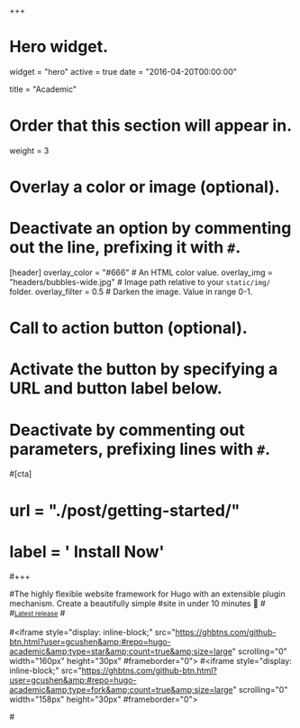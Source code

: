 +++
# Hero widget.
widget = "hero"
active = true
date = "2016-04-20T00:00:00"

title = "Academic"

# Order that this section will appear in.
weight = 3

# Overlay a color or image (optional).
#   Deactivate an option by commenting out the line, prefixing it with `#`.
[header]
  overlay_color = "#666"  # An HTML color value.
  overlay_img = "headers/bubbles-wide.jpg"  # Image path relative to your `static/img/` folder.
  overlay_filter = 0.5  # Darken the image. Value in range 0-1.

# Call to action button (optional).
#   Activate the button by specifying a URL and button label below.
#   Deactivate by commenting out parameters, prefixing lines with `#`.
#[cta]
#  url = "./post/getting-started/"
#  label = '<i class="fa fa-download"></i> Install Now'
#+++

#The highly flexible website framework for Hugo with an extensible plugin mechanism. Create a beautifully simple #site in under 10 minutes :rocket:
#<br>
#<small><a id="academic-release" href="https://sourcethemes.com/academic/tags/updates">Latest release</a></small>
#<br><br>
#<iframe style="display: inline-block;" src="https://ghbtns.com/github-btn.html?user=gcushen&amp;#repo=hugo-academic&amp;type=star&amp;count=true&amp;size=large" scrolling="0" width="160px" height="30px" #frameborder="0"></iframe>
#<iframe style="display: inline-block;" src="https://ghbtns.com/github-btn.html?user=gcushen&amp;#repo=hugo-academic&amp;type=fork&amp;count=true&amp;size=large" scrolling="0" width="158px" height="30px" #frameborder="0"></iframe>

#<script type="text/javascript">
#  (function defer() {
#    if (window.jQuery) {
#      jQuery(document).ready(function(){
#        GetLatestReleaseInfo();
#      });
#    } else {
#      setTimeout(function() { defer() }, 50);
#    }
#  })();  
#  function GetLatestReleaseInfo() {
#    $.getJSON('https://api.github.com/repos/gcushen/hugo-academic/tags').done(function (json) {
#      let release = json[0];
#      // let downloadURL = release.zipball_url;
#      $('#academic-release').text('Latest release ' + release.name);  
#    });    
#}  
#</script>
